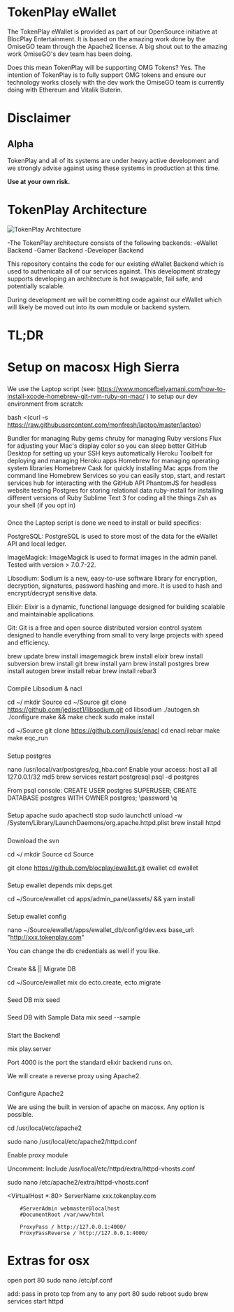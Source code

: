 # TokenPlay eWallet

The TokenPlay eWallet is provided as part of our OpenSource initiative at BlocPlay Entertainment. It is based on the amazing work done by the OmiseGO team through the Apache2 license. A big shout out to the amazing work OmiseGO's dev team has been doing.

Does this mean TokenPlay will be supporting OMG Tokens? Yes. The intention of TokenPlay is to fully support OMG tokens and ensure our technology works closely with the dev work the OmiseGO team is currently doing with Ethereum and Vitalik Buterin.

# Disclaimer

## Alpha

TokenPlay and all of its systems are under heavy active development and we strongly advise against using these systems in production at this time.

__Use at your own risk.__

# TokenPlay Architecture
![TokenPlay Architecture](http://app.blocplays.com/tokenplay_arch.png)

-The TokenPlay architecture consists of the following backends:
  -eWallet Backend
  -Gamer Backend
  -Developer Backend

This repository contains the code for our existing eWallet Backend which is used to authenicate all of our services against. This development strategy supports developing an architecture is hot swappable, fail safe, and potentially scalable.

During development we will be committing code against our eWallet which will likely be moved out into its own module or backend system.

# TL;DR

# Setup on macosx High Sierra

#####
We use the Laptop script (see: https://www.moncefbelyamani.com/how-to-install-xcode-homebrew-git-rvm-ruby-on-mac/ ) to setup our dev environment from scratch:

bash <(curl -s https://raw.githubusercontent.com/monfresh/laptop/master/laptop)

Bundler for managing Ruby gems
chruby for managing Ruby versions
Flux for adjusting your Mac's display color so you can sleep better
GitHub Desktop for setting up your SSH keys automatically
Heroku Toolbelt for deploying and managing Heroku apps
Homebrew for managing operating system libraries
Homebrew Cask for quickly installing Mac apps from the command line
Homebrew Services so you can easily stop, start, and restart services
hub for interacting with the GitHub API
PhantomJS for headless website testing
Postgres for storing relational data
ruby-install for installing different versions of Ruby
Sublime Text 3 for coding all the things
Zsh as your shell (if you opt in)

#####
Once the Laptop script is done we need to install or build specifics:

PostgreSQL: PostgreSQL is used to store most of the data for the eWallet API and local ledger.

ImageMagick: ImageMagick is used to format images in the admin panel. Tested with version > 7.0.7-22.

Libsodium: Sodium is a new, easy-to-use software library for encryption, decryption, signatures, password hashing and more. It is used to hash and encrypt/decrypt sensitive data.

Elixir: Elixir is a dynamic, functional language designed for building scalable and maintainable applications.

Git: Git is a free and open source distributed version control system designed to handle everything from small to very large projects with speed and efficiency.

brew update
brew install imagemagick
brew install elixir
brew install subversion
brew install git
brew install yarn
brew install postgres
brew install autogen
brew install rebar
brew install rebar3

#####
Compile Libsodium & nacl

cd ~/
mkdir Source
cd ~/Source
git clone https://github.com/jedisct1/libsodium.git
cd libsodium
./autogen.sh
./configure
make && make check
sudo make install

cd ~/Source
git clone https://github.com/jlouis/enacl
cd enacl
rebar make
make eqc_run

#####
Setup postgres

nano /usr/local/var/postgres/pg_hba.conf
Enable your access:
host all all 127.0.0.1/32 md5
brew services restart postgresql
psql -d postgres

From psql console:
CREATE USER postgres SUPERUSER;
CREATE DATABASE postgres WITH OWNER postgres;
\password
\q

#####
Setup apache
sudo apachectl stop
sudo launchctl unload -w /System/Library/LaunchDaemons/org.apache.httpd.plist
brew install httpd

#####
Download the svn

cd ~/
mkdir Source
cd Source

git clone https://github.com/blocplay/ewallet.git ewallet
cd ewallet

#####
Setup ewallet depends
mix deps.get

cd ~/Source/ewallet
cd apps/admin_panel/assets/ && yarn install


#####
Setup ewallet config

nano ~/Source/ewallet/apps/ewallet_db/config/dev.exs
base_url: "http://xxx.tokenplay.com"

You can change the db credentials as well if you like.

#####
Create && || Migrate DB

cd ~/Source/ewallet
mix do ecto.create, ecto.migrate

#####
Seed DB
mix seed

#####
Seed DB with Sample Data
mix seed --sample

#####
Start the Backend!

mix play.server

Port 4000 is the port the standard elixir backend runs on.

We will create a reverse proxy using Apache2.


#####
Configure Apache2

We are using the built in version of apache on macosx. Any option is possible.

cd /usr/local/etc/apache2

sudo nano /usr/local/etc/apache2/httpd.conf

Enable proxy module

Uncomment:
Include /usr/local/etc/httpd/extra/httpd-vhosts.conf

sudo nano /etc/apache2/extra/httpd-vhosts.conf

<VirtualHost *:80>
        ServerName xxx.tokenplay.com

        #ServerAdmin webmaster@localhost
        #DocumentRoot /var/www/html

        ProxyPass / http://127.0.0.1:4000/
        ProxyPassReverse / http://127.0.0.1:4000/

</VirtualHost>

# Extras for osx

open port 80
sudo nano /etc/pf.conf

add:
pass in proto tcp from any to any port 80
sudo reboot
sudo brew services start httpd
